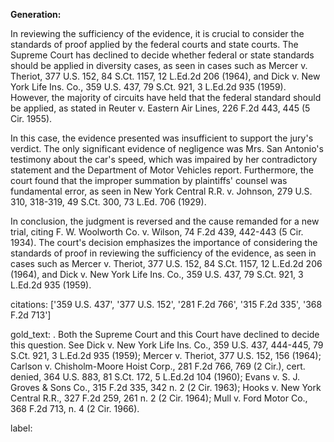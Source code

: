 **Generation:**

 <answer>

In reviewing the sufficiency of the evidence, it is crucial to consider the standards of proof applied by the federal courts and state courts. The Supreme Court has declined to decide whether federal or state standards should be applied in diversity cases, as seen in cases such as Mercer v. Theriot, 377 U.S. 152, 84 S.Ct. 1157, 12 L.Ed.2d 206 (1964), and Dick v. New York Life Ins. Co., 359 U.S. 437, 79 S.Ct. 921, 3 L.Ed.2d 935 (1959). However, the majority of circuits have held that the federal standard should be applied, as stated in Reuter v. Eastern Air Lines, 226 F.2d 443, 445 (5 Cir. 1955).

In this case, the evidence presented was insufficient to support the jury's verdict. The only significant evidence of negligence was Mrs. San Antonio's testimony about the car's speed, which was impaired by her contradictory statement and the Department of Motor Vehicles report. Furthermore, the court found that the improper summation by plaintiffs' counsel was fundamental error, as seen in New York Central R.R. v. Johnson, 279 U.S. 310, 318-319, 49 S.Ct. 300, 73 L.Ed. 706 (1929).

In conclusion, the judgment is reversed and the cause remanded for a new trial, citing F. W. Woolworth Co. v. Wilson, 74 F.2d 439, 442-443 (5 Cir. 1934). The court's decision emphasizes the importance of considering the standards of proof in reviewing the sufficiency of the evidence, as seen in cases such as Mercer v. Theriot, 377 U.S. 152, 84 S.Ct. 1157, 12 L.Ed.2d 206 (1964), and Dick v. New York Life Ins. Co., 359 U.S. 437, 79 S.Ct. 921, 3 L.Ed.2d 935 (1959).

<answer>

citations: ['359 U.S. 437', '377 U.S. 152', '281 F.2d 766', '315 F.2d 335', '368 F.2d 713']

gold_text: . Both the Supreme Court and this Court have declined to decide this question. See Dick v. New York Life Ins. Co., 359 U.S. 437, 444-445, 79 S.Ct. 921, 3 L.Ed.2d 935 (1959); Mercer v. Theriot, 377 U.S. 152, 156 (1964); Carlson v. Chisholm-Moore Hoist Corp., 281 F.2d 766, 769 (2 Cir.), cert. denied, 364 U.S. 883, 81 S.Ct. 172, 5 L.Ed.2d 104 (1960); Evans v. S. J. Groves & Sons Co., 315 F.2d 335, 342 n. 2 (2 Cir. 1963); Hooks v. New York Central R.R., 327 F.2d 259, 261 n. 2 (2 Cir. 1964); Mull v. Ford Motor Co., 368 F.2d 713, n. 4 (2 Cir. 1966).

label: 